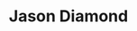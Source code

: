 ---
title: "Jason Diamond"
presenter_id: jason_diamond
layout: member_all_presentations
permalink: /member_full_publications/:presenter_id/
---